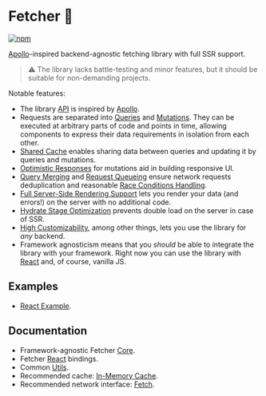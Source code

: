 # Fetcher 🌌

[![npm](https://img.shields.io/npm/v/react-fetching-hooks)](https://www.npmjs.com/package/react-fetching-hooks)

[Apollo](https://www.apollographql.com)-inspired backend-agnostic fetching library with full SSR support.

> ⚠ The library lacks battle-testing and minor features, but it should be suitable for non-demanding projects.

Notable features:

-   The library [API](packages/core#public-api) is inspired by [Apollo](https://www.apollographql.com/).
-   Requests are separated into [Queries](packages/core#queries) and [Mutations](packages/core#mutations). They can be executed at arbitrary parts of code and points in time, allowing components to express their data requirements in isolation from each other.
-   [Shared Cache](packages/core#shared-cache) enables sharing data between queries and updating it by queries and mutations.
-   [Optimistic Responses](packages/core#optimistic-responses) for mutations aid in building responsive UI.
-   [Query Merging](packages/core#query-merging) and [Request Queueing](packages/core#request-queueing) ensure network requests deduplication and reasonable [Race Conditions Handling](packages/core#race-conditions-handling).
-   [Full Server-Side Rendering Support](packages/core#full-server-side-rendering-support) lets you render your data (and errors!) on the server with no additional code.
-   [Hydrate Stage Optimization](packages/core#hydrate-stage-optimization) prevents double load on the server in case of SSR.
-   [High Customizability](packages/core#high-customizability), among other things, lets you use the library for _any_ backend.
-   Framework agnosticism means that you _should_ be able to integrate the library with your framework. Right now you can use the library with [React](packages/react) and, of course, vanilla JS.

## Examples

-   [React Example](packages/react-example).

## Documentation

-   Framework-agnostic Fetcher [Core](packages/core).
-   Fetcher [React](packages/react) bindings.
-   Common [Utils](packages/utils).
-   Recommended cache: [In-Memory Cache](packages/in-memory-cache).
-   Recommended network interface: [Fetch](packages/fetch).
